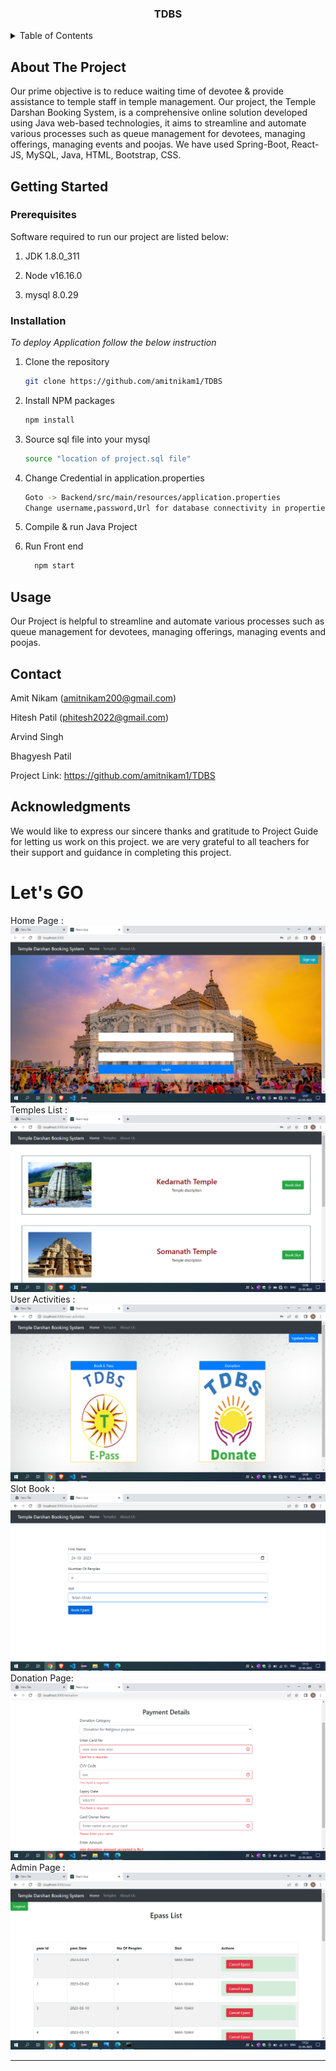 
<div align="center">
  
  <h3 align="center">TDBS</h3>
</div>



<!-- TABLE OF CONTENTS -->
<details>
  <summary>Table of Contents</summary>
  <ol>
    <li>
      <a href="#about-the-project">About The Project</a>
    </li>
    <li>
      <a href="#getting-started">Getting Started</a>
      <ul>
        <li><a href="#prerequisites">Prerequisites</a></li>
        <li><a href="#installation">Installation</a></li>
      </ul>
    </li>
    <li><a href="#usage">Usage</a></li>
    <li><a href="#contact">Contact</a></li>
    <li><a href="#acknowledgments">Acknowledgments</a></li>
  </ol>
</details>



<!-- ABOUT THE PROJECT -->
## About The Project

Our prime objective is to reduce waiting time of devotee & provide assistance to temple staff in temple management.
Our project, the Temple Darshan Booking System, is a comprehensive online solution developed using Java web-based technologies, 
it aims to streamline and automate various processes such as queue management for devotees, managing offerings, managing events and poojas.
We have used Spring-Boot, React-JS, MySQL, Java, HTML, Bootstrap, CSS.




<!-- GETTING STARTED -->
## Getting Started


### Prerequisites

Software required to run our project are listed below:

1. JDK 1.8.0_311

2. Node v16.16.0

3. mysql 8.0.29

### Installation

_To deploy Application follow the below instruction_

1. Clone the repository
   ```sh
   git clone https://github.com/amitnikam1/TDBS
   ```
2. Install NPM packages
   ```sh
   npm install
   ```

3. Source sql file into your mysql
   ```sh
   source "location of project.sql file"
   ```
4. Change Credential in application.properties
   ```sh
   Goto -> Backend/src/main/resources/application.properties
   Change username,password,Url for database connectivity in properties
   ```
5. Compile  & run Java Project
6. Run Front end
   ```sh
     npm start
   ```
  


<!-- USAGE EXAMPLES -->
## Usage

Our Project is helpful to streamline and automate various processes such as queue management for devotees, managing offerings, managing events and poojas.


<!-- CONTACT -->
## Contact

Amit Nikam (amitnikam200@gmail.com)

Hitesh Patil (phitesh2022@gmail.com)

Arvind Singh

Bhagyesh Patil

Project Link: https://github.com/amitnikam1/TDBS





<!-- ACKNOWLEDGMENTS -->
## Acknowledgments

We would like to express our sincere thanks and gratitude to Project Guide for letting us work on this project. we are very grateful to all teachers for their support and guidance in completing this project.


# Let's GO

Home Page : 
![Project Image1](Images/HomePage.png)
Temples List :
![Project Image1](Images/TemplePages.png)
User Activities :
![Project Image1](Images/UserActivities.png)
Slot Book :
![Project Image1](Images/SlotBook.png)
Donation Page:
![Project Image1](Images/Donation.png)
Admin Page :
![Project Image1](Images/AdminPage.png)


---
